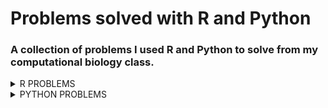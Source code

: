 # Problems solved with R and Python
### A collection of problems I used R and Python to solve from my computational biology class.
<details><summary>R PROBLEMS</summary>
<p>

**Problem 1** 8.23.3 from *Computing Skills for Biologists: A Toolbox*; In this excersize, we will get a glimpse of the image processing capabilities of R. We want to determine the projected leaf area of plants using photos, and analyze whether the leaves have grown significantly over the course of two days. The directory CSB/r/data/leafarea/ contains images of plants at two time points (t1 and t2). The data have been collected by Madlen.
  * Write a for loop that processes all images using the function getArea, which is provided in CSB/r/solutions/getArea.R. The function accepts a single file name as an argument, and returns the projected leaf area, measured in pixels. Your loop should record the leaf area for each image and store it in the data frame results. To loop over all files, you can use the function list.files along with its pattern matching option, to produce a list of all the files with extension .jpg in the directory SC/r/data/leafarea/. Work in your sandbox or change paths in the getArea.R function accordingly.
  * Plot the area of each plant as measured ar the time point 1 verses time point 2.
  * Determine whether the plants significantly differ at the time points 1 and 2 using a paired t-test.
  
 [My Solution/Code](Assignments/assignment-06-Csaenz10-answers.R)

**Problem 2** We will be analyzing the `age_count_2020-07-13_2020-10-11.xlsx` data set; This data consists of the date that a COVID-19 test from somebody residing in Nueces County comes back positive (LABDATE) the age of the person (AGE_YEARS). Each row is a person. There are 4 worksheets in the excel workbook, one per month from July to October. Your goal is to complete the tasks and create an R script that will work when this repo is cloned to any computer. I encourage you to make tidyverse pipelines, where the responses from several questions are assembled in one or a few pipelines. When you are complete, submit by pushing the changes to github.
  * Create an R script named `ageCovidSummary.R` in your exam repo and set the working directory with the following command: 

```r
setwd(dirname(rstudioapi::getActiveDocumentContext()$path))
```


* Load the following libraries (install if necessary):
    * tidyverse
    * readxl
    * janitor
    * lubridate
* Referring to lecture 8 (some code will need to be altered), read the data from age_count_2020-07-13_2020-10-11.xlsx into a tibble named covid_cases_age and then do the following in a single pipeline:
    * format the column names
    * make a new column called date and format it as YYYY-MM-DD using ymd()
    * make a new column called age_class that evaluates the the values in age_years and assigns them to the proper 20 yr age bin: 0-19, 20-39, 40-59, 60-79, 80+
      * use case_when() for this
    * group the tibble by date and age_class
    * use summarise() to transform the tibble so that each row is a unique combination of date and age_class, and the number of positive cases in each age class on each date is stored in a column called new_cases
    * If done properly, this is how covid_cases_age will look:
    
    ```r
     > covid_cases_age
    # A tibble: 433 x 3
    # Groups:   date [91]
       date       age_class new_cases
       <date>     <chr>         <int>
     1 2020-07-13 0-19             44
     2 2020-07-13 20-39            73
     3 2020-07-13 40-59            84
     4 2020-07-13 60-79            49
     5 2020-07-13 80+               3
     6 2020-07-14 0-19             61
     7 2020-07-14 20-39           213
     8 2020-07-14 40-59           219
     9 2020-07-14 60-79           102
    10 2020-07-14 80+              10
    # ... with 423 more rows
    ```
    
  
* Create the following plot from `covid_cases_age`
  
![](nueces_new-cases_age-class.png)
  
* Recreate the following plot from `covid_cases_age`.  Hints: 
    * refer to lecture 8 where we used functions to add day of week and month to a tibble
  * refer to text book or search web for solution to making error bars, you will need to calculate the mean and sd for each row before initiating the plot
  * search the web for solution to allowing y axes to freely vary depending upon age class
  * the [R Graphics Cookbook](http://www.cookbook-r.com/Graphs/) could be useful here

![](nueces_mean-new-cases_day-ageclass.png)

* There are different numbers of people in the age brackets and thus we might expect more positive cases in some age brackets than others.  Read in the `Texas_Age_Demographic_Data.csv` file and process it down to a tibble named `nueces_demographics` with just the total number of people in each 20 year age bracket in Nueces county using tidyverse commands. The tibble should have 5 rows and 2 columns.  Name the columns `age_class` and `num_people` as follows:

```r 
> nueces_demographics
# A tibble: 5 x 2
  age_class num_people
  <chr>          <dbl>
1 0-19           64181
2 20-39         114717
3 40-59          95495
4 60-79          70266
5 80+            16584
```

* Recreate the following plot with the data in the `nueces_demographics` tibble.  The font size of the axis titles is 20 and the font size of the axis values is 18.  Hint: the [R Graphics Cookbook](http://www.cookbook-r.com/Graphs/) could be useful here.

![](R_Problem_2_Files/nueces_num-people_age-class.png)

* Now we can use the demographic data to calculate the number of new cases relative to the number of people in each age class. Join `covid_cases_age` and `nueces_demographics` together and save the new tibble as `covid_cases_age_census`. Add a column named `new_cases_per10k` with values calculated as follows: `10000*new_cases/num_people`.  The result will be a tibble like `covid_cases_age` but with 2 additional columns :

```r 
> covid_cases_age_census
# A tibble: 433 x 5
# Groups:   date [91]
   date       age_class new_cases num_people new_cases_per10k
   <date>     <chr>         <int>      <dbl>            <dbl>
 1 2020-07-13 0-19             44      64181             6.86
 2 2020-07-13 20-39            73     114717             6.36
 3 2020-07-13 40-59            84      95495             8.80
 4 2020-07-13 60-79            49      70266             6.97
 5 2020-07-13 80+               3      16584             1.81
 6 2020-07-14 0-19             61      64181             9.50
 7 2020-07-14 20-39           213     114717            18.6 
 8 2020-07-14 40-59           219      95495            22.9 
 9 2020-07-14 60-79           102      70266            14.5 
10 2020-07-14 80+              10      16584             6.03
# ... with 423 more rows
```


* I have noticed a pattern where the elderly are the last age group to experience a spike in COVID cases after a local outbreak.  Modify your code from question 3 above to make a plot with `new_cases_per10k` on the y axis.  Is the figure consistent with my observations from other time periods? Which figure, this one or the one from question 3 better portrays the level of COVID infection within and among age classes?  Why?

![](R_Problem_2_Files/nueces_new-cases-per10k_age-class.png)

[My Solution/Code](Assignments/ageCovidSummary.R)

**Problem 3**

## DNA Barcoding

For the final exam, you will perform DNA barcoding on the samples collected during the [2019 Texas Bioblitz](http://www.tamucc.edu/news/2019/08/082819-tamucc-collaborates-with-smithsonian-utmsi-on-marine-bioblitz.html#.XWmdQihKhaR) 

This will involve downloading the command line BLAST software package which is used to search GenBank, running BLAST searches from the `bash` command line, and making graphs of the output using `R`.

### Installing BLAST 

If you are using `Ubuntu`, follow these instructions:

```bash
# download the prcompiled unix binary which is in a compressed tarball 
wget ftp://ftp.ncbi.nlm.nih.gov/blast/executables/blast+/2.8.1/ncbi-blast-2.8.1+-x64-linux.tar.gz

# decompress the tarball 
tar -zxvpf ncbi-blast-2.8.1+-x64-linux.tar.gz

```

You should now have a directory called `ncbi-blast-2.8.1+` and the BLAST software tools are located in `ncbi-blast-2.8.1+/bin`

You can move the BLAST tools into a directory in your PATH such as `/usr/local/bin` so that you can access blast from any directory.  

```bash
sudo cp ncbi-blast-2.8.1+/bin/* /usr/local/bin
source ~/.bashrc
```

Confirm that `blastn` will run by checking the version and viewing the manual (assuming that you are in your main exam directory)

```bash
blastn -version
blastn -help
```

### Running a BLAST Search from Command Line

Let us run a couple BLAST searches.  We will use the nucleotide database search tool called `blastn`

The following sequence was collected from a fish during the [2019 Texas Bioblitz](http://www.tamucc.edu/news/2019/08/082819-tamucc-collaborates-with-smithsonian-utmsi-on-marine-bioblitz.html#.XWmdQihKhaR) .  The goal of this effort was to document the diversity of marine life in the Coastal Bend of Texas and create taxonomic-expert-verified DNA barcodes to improve public databases.

```bash
blastn -db nt -query 2019-USATXS-0202_Chasmoides-logimaxilla_Fish_F1_2019-11-19_C02.1.fasta -out results.out -remote
```

It can take a while (a few seconds to minutes) for the blast search to finish because (1) it takes time to search all of the nucleotide sequences in the database and (2) we are searching the online database, so you may have to wait for the searches of others to finish before yours can start.

The results should look like this if you use `less -S` to view the `results.out` file

```bash
BLASTN 2.8.1+


Reference: Zheng Zhang, Scott Schwartz, Lukas Wagner, and Webb
Miller (2000), "A greedy algorithm for aligning DNA sequences", J
Comput Biol 2000; 7(1-2):203-14.



Database: Nucleotide collection (nt)
           55,311,125 sequences; 252,862,725,426 total letters



Query= 2019_USATXS_0202_Chasmoides-logimaxilla_Fish_F1

Length=645

RID: YU2FU0A6014
                                                                      Score     E
Sequences producing significant alignments:                          (Bits)  Value

JQ842579.1  Menidia sp. BOLD:AAD7634 voucher SMSA7149 cytochrome ...  708     0.0
HQ573276.1  Menidia beryllina voucher MXIV0811 cytochrome oxidase...  708     0.0
HQ573278.1  Menidia beryllina voucher MXIV0813 cytochrome oxidase...  702     0.0
HQ573275.1  Menidia beryllina voucher MXIV0810 cytochrome oxidase...  702     0.0
KF930119.1  Menidia beryllina voucher KUT 1639 cytochrome oxidase...  697     0.0
JQ842578.1  Menidia sp. BOLD:AAD7634 voucher SMSA7147 cytochrome ...  693     0.0
JQ842577.1  Menidia sp. BOLD:AAD7634 voucher SMSA7148 cytochrome ...  693     0.0
HQ573333.1  Menidia beryllina voucher MXIV0701 cytochrome oxidase...  675     0.0
HQ573332.1  Menidia beryllina voucher MXIV0700 cytochrome oxidase...  675     0.0
HQ573334.1  Menidia beryllina voucher MXIV0702 cytochrome oxidase...  669     0.0
HQ564609.1  Menidia colei voucher NEC-0221 cytochrome oxidase sub...  669     0.0
KX688296.1  Menidia beryllina isolate LS01 cytochrome c oxidase s...  664     0.0
HQ573335.1  Menidia beryllina voucher MXIV0703 cytochrome oxidase...  664     0.0
KJ921739.1  Chirostoma humboldtianum mitochondrion, complete genome   652     0.0
EU751747.1  Chirostoma riojai voucher IPN 035 cytochrome oxidase ...  636     4e-178
EU751737.1  Chirostoma jordani voucher IPN 026 cytochrome oxidase...  636     4e-178
EU751735.1  Chirostoma jordani voucher IPN 028 cytochrome oxidase...  636     4e-178
EU751749.1  Chirostoma riojai voucher IPN 033 cytochrome oxidase ...  630     2e-176
EU751748.1  Chirostoma riojai voucher IPN 034 cytochrome oxidase ...  630     2e-176
EU751742.1  Chirostoma jordani voucher IPN 008 cytochrome oxidase...  630     2e-176
EU751741.1  Chirostoma jordani voucher IPN 009 cytochrome oxidase...  630     2e-176
EU751739.1  Chirostoma jordani voucher IPN 011 cytochrome oxidase...  630     2e-176
EU751734.1  Chirostoma jordani voucher IPN 029 cytochrome oxidase...  630     2e-176
results.out
```

The output does not provide all of the information we need to determine how good the match is between our query sequence from the Bioblitz and the database sequences in GenBank, so we need to update the settings used in the BLAST search

I looked at the manual for BLAST `blastn -help` as well as the blast results from the [NCBI BLAST website](https://blast.ncbi.nlm.nih.gov/Blast.cgi?PROGRAM=blastn&PAGE_TYPE=BlastSearch&LINK_LOC=blasthome) and the [online BLAST help](https://www.ncbi.nlm.nih.gov/books/NBK279682/) to determine which settings I wanted to use to add columns of information to the output

```bash
blastn -db nt -query 2019-USATXS-0202_Chasmoides-logimaxilla_Fish_F1_2019-11-19_C02.1.fasta -outfmt "7 qseqid stitle saccver qcovs pident evalue qseq" -max_target_seqs 50 -out results.out -remote
```


Note that in the output, the line labeled "Fields" contains the column headers:

* query id	-	sample name from the fasta file
* subject title	-	Title of database record matching the query sequence from the bioblitz
* subject acc.ver	-	GenBank accession number of the record matching the query
* % query coverage per subject	-	percent of query sequence that can be aligned to the database record
* % identity	-	percent of aligned nucleotides that match (97% is typically considered a species match by default)
* evalue	-	"The Expect value (E) is a parameter that describes the number of hits one can "expect" to see by chance when searching a database of a particular size. It decreases exponentially as the Score (S) of the match increases. Essentially, the E value describes the random background noise. For example, an E value of 1 assigned to a hit can be interpreted as meaning that in a database of the current size one might expect to see 1 match with a similar score simply by chance."
* query seq	-	sequence of the database record aligned to the query sequence

Now let us search on multiple sequences.  

If you have not done so already (Q4) concatenate the two fasta files in a new file called `two_seqs.fasta` (extra credit if you also save this code into a bash script in your repo)

* `2019-USATXS-0703_Gobiidae-sp_Fish_R1_2019-11-12_H06.1.fasta`
* `2019-USATXS-0202_Chasmoides-logimaxilla_Fish_F1_2019-11-19_C02.1.fasta`

Then revise the blastn search to query `two_seqs.fasta`, change the max number of sequences returned to be 20, and save the blast results into a file called `results_twoseqs.out` (Q5) (extra credit if you also save this code into a bash script in your repo)

### Using R to Visualize Output from Blast

It would take too long for you to blast all of the sequences we generated in the Bioblitz, so I did it for you.  Rather than concatenating two fasta sequences together, I concatenated all of them and ran a blast search very similar to the one you just ran.  The results of that blast search on 601 sequences can be found in `results_blast.out`
I used bash tools such as `grep` `cut` `paste` to convert the blast output to a file with 1 row per query sequence called `tophit.tsv`.  I further manipulated `tophit.tsv` to add columns, which resulted in the final file `tophit4.tsv` which can be read into R.

The columns in `tophit4.tsv` are:

* Sample	-	bioblitz sample name
* TaxExpSpId	-	species id given to sample by taxonomic expert-verified
* GenBankSpID	-	the specied id of the most similar sequence in GenBank to our bioblitz sample sequence
* GenBankDescription	-	self explanitory
* TaxId	-	every species has a unique taxonomic id in GenBank, this is that id
* Accession	-	every sequence has a unique id in GenBank, this is that id
* PctQueryCoverage	-	percent of query sequence that can be aligned to the database record
* PctIdentity	-	percent of aligned nucleotides that match (97% is typically considered a species match by default)
* Escore	-	"The Expect value (E) is a parameter that describes the number of hits one can "expect" to see by chance when searching a database of a particular size. It decreases exponentially as the Score (S) of the match increases. Essentially, the E value describes the random background noise. For example, an E value of 1 assigned to a hit can be interpreted as meaning that in a database of the current size one might expect to see 1 match with a similar score simply by chance."
* QuerySeq	-	sequence of the database record aligned to the query sequence
* SpIdMatch	-	do TaxExpSpId and GenBankSpID match exactly?
* MatchQuality	-	categorical assessment of PctIdentity, >=97 is a SpeciesHit, as PctIdentity decreases, it becomes less likely that the species we sampled has been barcoded
* CoverageQuality	-	categorical assessment of PctQueryCoverage, if this value is too low then it means that we need a better algorithm to identify the best match
* Err_MatchQual	-	this is a combination of the aforementioned categorical columns with additional categories inidicating samples that have been mislabeled in our data sheets and need to be fixed or 


Your task is to make an R script called `tophit4.R` to visualize the data in `tophit4.tsv`

You will need to 
* (ubuntu-win only) make sure `tophit4.tsv` accessible by RStudio.  If you cloned your repo to a windows-accessible directory such as `/mnt/c/Users/YOURUSERNAME/Documents/final_exam`, then you should be fine
* set your R-studio working directory to the location of `tophit4.tsv`
           * I would create the R file in your repo, then use `setwd(dirname(rstudioapi::getActiveDocumentContext()$path))`
* use the `tidyverse` tool called `read_tsv` to read in `tophit4.tsv`
* use `ggplot` to recreate the following figures in the following files `Rplot.png`, `Rplot2.png`, `Rplot3.png`

![](Rplot.png)

![](Rplot2.png)

![](Rplot3.png)

[My Solution/Code](Assignments/tophit4.R)


</p>
</details>


<details><summary>PYTHON PROBLEMS</summary>
<p>

**Problem 1** 3.8.1 Measles Time Series from *Computing Skills for Biologists: A Toolbox*; In their article, Dalziel et al. (2016) provide a long time series reporting the number of cases of measles before mass vacination, for many US cities. The data consist of cases in a given US city for a given year, and a given biweek of the year (i.e., first two weeks, second two weeks, etc.). The time series is contained in the file Dalziel2016_data.csv.
  * Write a program that extracts the names of all the cities in the database (one entry per city).
  * Write a program that creates a dictionary where the keys are the cities and the values are the number of records (rows) for that city in the data.
  * Write a program that calculates the mean population for each city obtained by averaging the values of pop.
  * Write a program that calculates the mean population for each city and year.
**Problem 2** 3.8.2  Red Queen in Fruit Flies from *Computing Skills for Biologists: A Toolbox*; Singh et al. (2015) show that, when infected with a parasite, the four genetic lines of *D. melanogaster* respond by increasing the production of recombinant offspring (arguably, trying to produce new recombinants able to escape the parasite). They show that the same outcome is not achieved by artificially wounding the flies. The data needed to replicate the main claim (figure 2 of the original article) is contained in the file Singh2015_data.csv. Open the file, and compute the mean RecombinantFraction for each *Drosophilia* Line, and InfectionStatus (W for wounded and I for infected). Print the results in the following form:


Line 45 Average Recombination Rate:
W : 0.187
I : 0.191

[My Solution/Code](Assignments/assignment-11-Csaenz10.txt)

**Problem 2** 4.10.1 Assortative Mating in Animals from *Computing Skills for Biologists: A Toolbox*; Jiang et al. (2013) studied the assortative mating in animals. They compiled a large database, reporting the results of many experiments on mating. In particular, for several taxa they provide the value of correlation among the sizes of the mates. A positive value of r stands for assortative mating (large animals tend to mate with large animals), and a negative value for disassortative mating.
  * You can find the data in good_code/data/Jiang2013_data.csv. Write a function that takes as input the desired Taxon and returns the mean value of r.
  * You should see that fish have a positive value of r, but that this is also true for other taxa. Is the mean value of r especially high for fish? To test this, compute a *p-value* by repeatedly sampling 37 values of r(37 experiments on fish are reported in the database) at random, and calculating the probability of observing a higher mean value of r. To get an accurate estimate of the *p-value*, use 50,000 randomizations.
  * Repeat the procedure for all taxa.

[My Solution/Code](Assignments/assignment12.txt)


</p>
</details>

